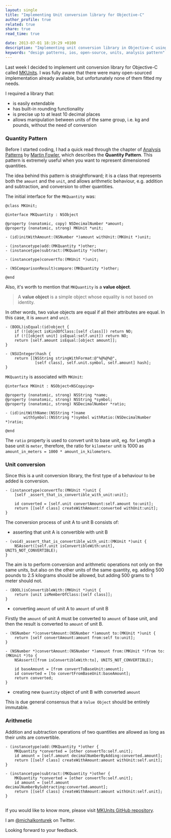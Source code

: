 ```yaml
---
layout: single
title: "Implementing Unit conversion library for Objective-C"
author_profile: true
related: true
share: true
read_time: true

date: 2013-07-01 18:19:29 +0100
description: "Implementing unit conversion library in Objective-C using analysis design pattern for iOS."
keywords: "design patterns, ios, open-source, units, analysis pattern"
---
```


Last week I decided to implement unit conversion library for Objective-C called [MKUnits][MKUnits]. I was fully aware that there were many open-sourced implementation already available, but unfortunately none of them fitted my needs.

[MKUnits]:https://github.com/michalkonturek/MKUnits

I required a library that:

* is easily extendable
* has built-in rounding functionality
* is precise up to at least 10 decimal places
* allows manipulation between units of the same group, i.e. kg and pounds, without the need of conversion


### Quantity Pattern

Before I started coding, I had a quick read through the chapter of [Analysis Patterns][analysis-patterns] by [Martin Fowler][martin-fowler], which describes the **Quantity Pattern**. This pattern is extremely useful when you want to represent dimensioned quantities.

[analysis-patterns]:http://www.amazon.co.uk/Analysis-Patterns-Reusable-Object-Models/dp/0201895420
[martin-fowler]:http://martinfowler.com/

The idea behind this pattern is straightforward; it is a class that represents both the `amount` and the `unit`, and allows arithmetic behaviour, e.g. addition and subtraction, and conversion to other quantities.

The initial interface for the `MKQuantity` was:

```objc
@class MKUnit;

@interface MKQuantity : NSObject

@property (nonatomic, copy) NSDecimalNumber *amount;
@property (nonatomic, strong) MKUnit *unit;

- (id)initWithAmount:(NSNumber *)amount withUnit:(MKUnit *)unit;

- (instancetype)add:(MKQuantity *)other;
- (instancetype)subtract:(MKQuantity *)other;

- (instancetype)convertTo:(MKUnit *)unit;

- (NSComparisonResult)compare:(MKQuantity *)other;

@end
```

Also, it's worth to mention that `MKQuantity` is a **value object**. 

> A **value object** is a simple object whose equality is not based on identity.

In other words, two value objects are equal if all their attributes are equal. In this case, it is `amount` and `unit`.

```objc
- (BOOL)isEqual:(id)object {
    if (![object isKindOfClass:[self class]]) return NO;
    if (![[object unit] isEqual:self.unit]) return NO;
    return [self.amount isEqual:[object amount]];
}

- (NSUInteger)hash {
    return [[NSString stringWithFormat:@"%@%@%@",
             [self class], self.unit.symbol, self.amount] hash];
}
```


`MKQuantity` is associated with `MKUnit`:

```objc
@interface MKUnit : NSObject<NSCopying>

@property (nonatomic, strong) NSString *name;
@property (nonatomic, strong) NSString *symbol;
@property (nonatomic, strong) NSDecimalNumber *ratio;

- (id)initWithName:(NSString *)name
        withSymbol:(NSString *)symbol withRatio:(NSDecimalNumber *)ratio;

@end
```

The `ratio` property is used to convert unit to base unit, eg. for Length a base unit is `meter`, therefore, the ratio for `kilometer` unit is 1000 as `amount_in_meters = 1000 * amount_in_kilometers`.


### Unit conversion

Since this is a unit conversion library, the first type of a behaviour to be added is conversion.


```objc
- (instancetype)convertTo:(MKUnit *)unit {
    [self _assert_that_is_convertible_with_unit:unit];

    id converted = [self.unit convertAmount:self.amount to:unit];
    return [[self class] createWithAmount:converted withUnit:unit];
}
```

The conversion process of unit A to unit B consists of: 

* asserting that unit A is convertible with unit B

```objc
- (void)_assert_that_is_convertible_with_unit:(MKUnit *)unit {
    NSAssert([self.unit isConvertibleWith:unit], UNITS_NOT_CONVERTIBLE);
}
```

The aim is to perform conversion and arithmetic operations not only on the same units, but also on the other units of the same quantity, eg. adding 500 pounds to 2.5 kilograms should be allowed, but adding 500 grams to 1 meter should not.

```objc
- (BOOL)isConvertibleWith:(MKUnit *)unit {
    return [unit isMemberOfClass:[self class]];
}
```

* converting `amount` of unit A to `amount` of unit B

Firstly the `amount` of unit A must be converted to `amount` of base unit, and then the result is converted to `amount` of unit B.

```objc
- (NSNumber *)convertAmount:(NSNumber *)amount to:(MKUnit *)unit {
    return [self convertAmount:amount from:self to:unit];
}

- (NSNumber *)convertAmount:(NSNumber *)amount from:(MKUnit *)from to:(MKUnit *)to {
    NSAssert([from isConvertibleWith:to], UNITS_NOT_CONVERTIBLE);
    
    id baseAmount = [from convertToBaseUnit:amount];
    id converted = [to convertFromBaseUnit:baseAmount];
    return converted;
}
```

* creating new `Quantity` object of unit B with converted `amount`

This is due general consensus that a `Value Object` should be entirely immutable. 


### Arithmetic

Addition and subtraction operations of two quantities are allowed as long as their units are convertible.

```objc
- (instancetype)add:(MKQuantity *)other {
    MKQuantity *converted = [other convertTo:self.unit];
    id amount = [self.amount decimalNumberByAdding:converted.amount];
    return [[self class] createWithAmount:amount withUnit:self.unit];
}

- (instancetype)subtract:(MKQuantity *)other {
    MKQuantity *converted = [other convertTo:self.unit];
    id amount = [self.amount decimalNumberBySubtracting:converted.amount];
    return [[self class] createWithAmount:amount withUnit:self.unit];
}
```

<!-- As this is a unit conversion library, we should only allow multiplication and division by scalar numbers.

```objc

``` -->

## 

If you would like to know more, please visit [MKUnits GitHub repository][MKUnits].

I am [@michalkonturek][twitter] on Twitter. 

Looking forward to your feedback.

[twitter]:http://twitter.com/michalkonturek

